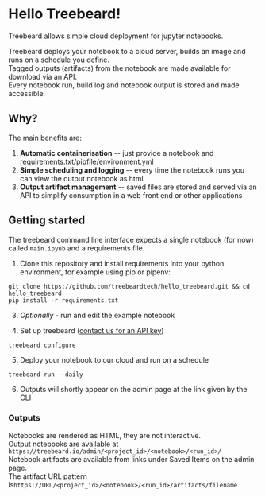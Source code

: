 # Hello Treebeard!

Treebeard allows simple cloud deployment for jupyter notebooks.

Treebeard deploys your notebook to a cloud server, builds an image and runs on a schedule you define.  
Tagged outputs (artifacts) from the notebook are made available for download via an API.  
Every notebook run, build log and notebook output is stored and made accessible.

## Why?

The main benefits are:

1. **Automatic containerisation** -- just provide a notebook and requirements.txt/pipfile/environment.yml
2. **Simple scheduling and logging** -- every time the notebook runs you can view the output notebook as html
3. **Output artifact management** -- saved files are stored and served via an API to simplify consumption in a web front end or other applications

## Getting started

The treebeard command line interface expects a single notebook (for now) called `main.ipynb` and a requirements file.

1. Clone this repository and install requirements into your python environment, for example using pip or pipenv:

```
git clone https://github.com/treebeardtech/hello_treebeard.git && cd hello_treebeard
pip install -r requirements.txt
```

3. _Optionally_ - run and edit the example notebook

4) Set up treebeard ([contact us for an API key](mailto:laurence@treebeard.io?subject=I%20would%20like%20an%20API%20key))

```
treebeard configure
```

5. Deploy your notebook to our cloud and run on a schedule

```
treebeard run --daily
```

6. Outputs will shortly appear on the admin page at the link given by the CLI

### Outputs

Notebooks are rendered as HTML, they are not interactive.  
Output notebooks are available at `https://treebeard.io/admin/<project_id>/<notebook>/<run_id>/`  
Notebook artifacts are available from links under Saved Items on the admin page.  
The artifact URL pattern is`https://URL/<project_id>/<notebook>/<run_id>/artifacts/filename`
